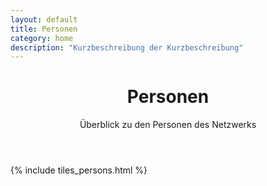 ```yaml
---
layout: default
title: Personen
category: home
description: "Kurzbeschreibung der Kurzbeschreibung"
---
```


<header>
<h1>Personen</h1>
<p>Überblick zu den Personen des Netzwerks</p>
</header>

{% include tiles_persons.html %}
